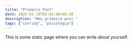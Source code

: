```yaml
---
title: "Primeiro Post"
date: 2025-01-19T02:01:58+05:30
description: "Meu primeiro post."
tags: ["corrida", "psicologia"]
---
```


This is some static page where you can write about yourself.
